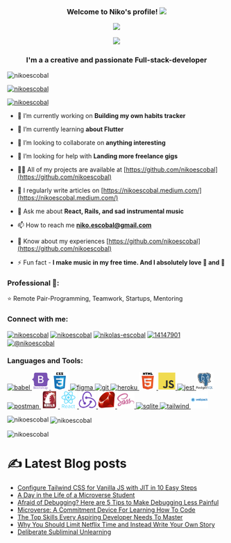 <h3 align="center">
  Welcome to Niko's profile!
  <img src="https://media.giphy.com/media/hvRJCLFzcasrR4ia7z/giphy.gif" width="28">
</h3>

<!-- Typing SVG by DenverCoder1 - https://github.com/DenverCoder1/readme-typing-svg -->
<p align="center">
  <a href="https://github.com/nikoescobal/readme-typing-svg"><img src="https://readme-typing-svg.herokuapp.com/?lines=Self-taught%20Full-stack%20developer;Experienced%20Startup%20Founder;2%20years%20of%20coding%20experience;Always%20learning%20new%20things&font=Fira%20Code&center=true&width=440&height=45&color=36BCF7&vCenter=true&size=22"></a>
</p>

<p align="center">
    <a href="https://github.com/nikoescobal/readme-typing-svg"><img src="https://readme-typing-svg.herokuapp.com?color=%2336BCF7&size=22&width=415&lines=My+life+in+emojis+%F0%9F%8D%A3%F0%9F%8D%BB%F0%9F%92%A9%F0%9F%92%BB%F0%9F%99%8F%F0%9F%94%81%F0%9F%98%B4"></a>
</p>

<h3 align="center">I'm a a creative and passionate Full-stack-developer</h3>

<p align="left"> <img src="https://komarev.com/ghpvc/?username=nikoescobal&label=Profile%20views&color=0e75b6&style=flat" alt="nikoescobal" /> </p>

<p align="left"> <a href="https://github.com/ryo-ma/github-profile-trophy"><img src="https://github-profile-trophy.vercel.app/?username=nikoescobal" alt="nikoescobal" /></a> </p>

<p align="left"> <a href="https://twitter.com/nikoescobal" target="blank"><img src="https://img.shields.io/twitter/follow/nikoescobal?logo=twitter&style=for-the-badge" alt="nikoescobal" /></a> </p>

- 🔭 I’m currently working on **Building my own habits tracker**

- 🌱 I’m currently learning **about Flutter**

- 👯 I’m looking to collaborate on **anything interesting**

- 🤝 I’m looking for help with **Landing more freelance gigs**

- 👨‍💻 All of my projects are available at [https://github.com/nikoescobal](https://github.com/nikoescobal)

- 📝 I regularly write articles on [https://nikoescobal.medium.com/](https://nikoescobal.medium.com/)

- 💬 Ask me about **React, Rails, and sad instrumental music**

- 📫 How to reach me **niko.escobal@gmail.com**

- 📄 Know about my experiences [https://github.com/nikoescobal](https://github.com/nikoescobal)

- ⚡ Fun fact -  **I make music in my free time. And I absolutely love :sushi: and :ramen:**

### Professional :necktie:: 
:star: Remote Pair-Programming, Teamwork, Startups, Mentoring



<h3 align="left">Connect with me:</h3>
<p align="left">
<a href="https://codepen.io/nikoescobal" target="blank"><img align="center" src="https://raw.githubusercontent.com/rahuldkjain/github-profile-readme-generator/master/src/images/icons/Social/codepen.svg" alt="nikoescobal" height="30" width="40" /></a>
<a href="https://twitter.com/nikoescobal" target="blank"><img align="center" src="https://raw.githubusercontent.com/rahuldkjain/github-profile-readme-generator/master/src/images/icons/Social/twitter.svg" alt="nikoescobal" height="30" width="40" /></a>
<a href="https://linkedin.com/in/nikolas-escobal" target="blank"><img align="center" src="https://raw.githubusercontent.com/rahuldkjain/github-profile-readme-generator/master/src/images/icons/Social/linked-in-alt.svg" alt="nikolas-escobal" height="30" width="40" /></a>
<a href="https://stackoverflow.com/users/14147901" target="blank"><img align="center" src="https://raw.githubusercontent.com/rahuldkjain/github-profile-readme-generator/master/src/images/icons/Social/stack-overflow.svg" alt="14147901" height="30" width="40" /></a>
<a href="https://medium.com/@nikoescobal" target="blank"><img align="center" src="https://raw.githubusercontent.com/rahuldkjain/github-profile-readme-generator/master/src/images/icons/Social/medium.svg" alt="@nikoescobal" height="30" width="40" /></a>
</p>


<h3 align="left">Languages and Tools:</h3>
<p align="left"> <a href="https://babeljs.io/" target="_blank" rel="noreferrer"> <img src="https://www.vectorlogo.zone/logos/babeljs/babeljs-icon.svg" alt="babel" width="40" height="40"/> </a> <a href="https://getbootstrap.com" target="_blank" rel="noreferrer"> <img src="https://raw.githubusercontent.com/devicons/devicon/master/icons/bootstrap/bootstrap-plain-wordmark.svg" alt="bootstrap" width="40" height="40"/> </a> <a href="https://www.w3schools.com/css/" target="_blank" rel="noreferrer"> <img src="https://raw.githubusercontent.com/devicons/devicon/master/icons/css3/css3-original-wordmark.svg" alt="css3" width="40" height="40"/> </a> <a href="https://www.figma.com/" target="_blank" rel="noreferrer"> <img src="https://www.vectorlogo.zone/logos/figma/figma-icon.svg" alt="figma" width="40" height="40"/> </a> <a href="https://git-scm.com/" target="_blank" rel="noreferrer"> <img src="https://www.vectorlogo.zone/logos/git-scm/git-scm-icon.svg" alt="git" width="40" height="40"/> </a> <a href="https://heroku.com" target="_blank" rel="noreferrer"> <img src="https://www.vectorlogo.zone/logos/heroku/heroku-icon.svg" alt="heroku" width="40" height="40"/> </a> <a href="https://www.w3.org/html/" target="_blank" rel="noreferrer"> <img src="https://raw.githubusercontent.com/devicons/devicon/master/icons/html5/html5-original-wordmark.svg" alt="html5" width="40" height="40"/> </a> <a href="https://developer.mozilla.org/en-US/docs/Web/JavaScript" target="_blank" rel="noreferrer"> <img src="https://raw.githubusercontent.com/devicons/devicon/master/icons/javascript/javascript-original.svg" alt="javascript" width="40" height="40"/> </a> <a href="https://jestjs.io" target="_blank" rel="noreferrer"> <img src="https://www.vectorlogo.zone/logos/jestjsio/jestjsio-icon.svg" alt="jest" width="40" height="40"/> </a> <a href="https://www.postgresql.org" target="_blank" rel="noreferrer"> <img src="https://raw.githubusercontent.com/devicons/devicon/master/icons/postgresql/postgresql-original-wordmark.svg" alt="postgresql" width="40" height="40"/> </a> <a href="https://postman.com" target="_blank" rel="noreferrer"> <img src="https://www.vectorlogo.zone/logos/getpostman/getpostman-icon.svg" alt="postman" width="40" height="40"/> </a> <a href="https://rubyonrails.org" target="_blank" rel="noreferrer"> <img src="https://raw.githubusercontent.com/devicons/devicon/master/icons/rails/rails-original-wordmark.svg" alt="rails" width="40" height="40"/> </a> <a href="https://reactjs.org/" target="_blank" rel="noreferrer"> <img src="https://raw.githubusercontent.com/devicons/devicon/master/icons/react/react-original-wordmark.svg" alt="react" width="40" height="40"/> </a> <a href="https://redux.js.org" target="_blank" rel="noreferrer"> <img src="https://raw.githubusercontent.com/devicons/devicon/master/icons/redux/redux-original.svg" alt="redux" width="40" height="40"/> </a> <a href="https://www.ruby-lang.org/en/" target="_blank" rel="noreferrer"> <img src="https://raw.githubusercontent.com/devicons/devicon/master/icons/ruby/ruby-original.svg" alt="ruby" width="40" height="40"/> </a> <a href="https://sass-lang.com" target="_blank" rel="noreferrer"> <img src="https://raw.githubusercontent.com/devicons/devicon/master/icons/sass/sass-original.svg" alt="sass" width="40" height="40"/> </a> <a href="https://www.sqlite.org/" target="_blank" rel="noreferrer"> <img src="https://www.vectorlogo.zone/logos/sqlite/sqlite-icon.svg" alt="sqlite" width="40" height="40"/> </a> <a href="https://tailwindcss.com/" target="_blank" rel="noreferrer"> <img src="https://www.vectorlogo.zone/logos/tailwindcss/tailwindcss-icon.svg" alt="tailwind" width="40" height="40"/> </a> <a href="https://webpack.js.org" target="_blank" rel="noreferrer"> <img src="https://raw.githubusercontent.com/devicons/devicon/d00d0969292a6569d45b06d3f350f463a0107b0d/icons/webpack/webpack-original-wordmark.svg" alt="webpack" width="40" height="40"/> </a> </p>


<p><img align="left" src="https://github-readme-stats.vercel.app/api/top-langs?username=nikoescobal&show_icons=true&locale=en&layout=compact" alt="nikoescobal" /></p>

<p>&nbsp;<img align="center" src="https://github-readme-stats.vercel.app/api?username=nikoescobal&show_icons=true&locale=en" alt="nikoescobal" /></p>

<p><img align="center" src="https://github-readme-streak-stats.herokuapp.com/?user=nikoescobal&" alt="nikoescobal" /></p>

# ✍️ Latest Blog posts
<!-- BLOG-POST-LIST:START -->
- [Configure Tailwind CSS for Vanilla JS with JIT in 10 Easy Steps](https://nikoescobal.medium.com/configure-tailwind-css-for-vanilla-js-with-jit-in-10-easy-steps-c717d227ae6b?source=rss-a4833e453b33------2)
- [A Day in the Life of a Microverse Student](https://nikoescobal.medium.com/a-day-in-the-life-of-a-microverse-student-8f34276fbac6?source=rss-a4833e453b33------2)
- [Afraid of Debugging? Here are 5 Tips to Make Debugging Less Painful](https://medium.com/geekculture/debugging-doesnt-have-to-be-painful-943b87d03714?source=rss-a4833e453b33------2)
- [Microverse: A Commitment Device For Learning How To Code](https://medium.com/geekculture/the-power-of-commitment-devices-815c297b2a32?source=rss-a4833e453b33------2)
- [The Top Skills Every Aspiring Developer Needs To Master](https://medium.com/geekculture/the-most-crucial-skills-every-aspiring-developer-needs-to-master-9e2ebbb6bfa8?source=rss-a4833e453b33------2)
- [Why You Should Limit Netflix Time and Instead Write Your Own Story](https://nikoescobal.medium.com/why-you-should-limit-netflix-time-and-instead-write-your-own-story-f79b790e3d27?source=rss-a4833e453b33------2)
- [Deliberate Subliminal Unlearning](https://nikoescobal.medium.com/deliberate-subliminal-unlearning-286cf3f5be6a?source=rss-a4833e453b33------2)
<!-- BLOG-POST-LIST:END -->



